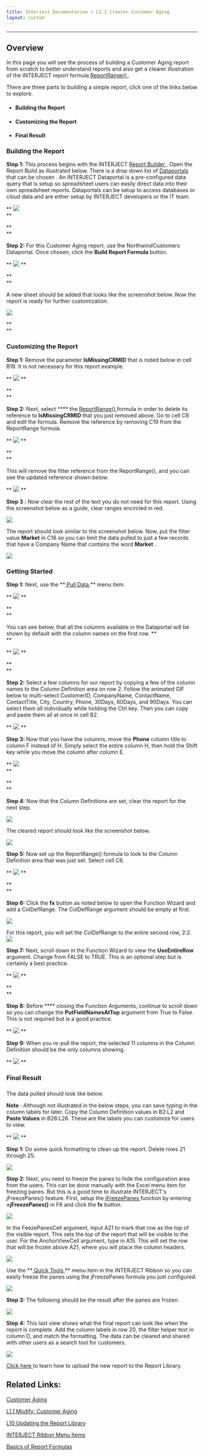 ```yaml
---
title: Interject Documentation > L2.1 Create> Customer Aging
layout: custom
---
```

* * *

##  **Overview**

In this page you will see the process of building a Customer Aging report from scratch to better understand reports and also get a clearer illustration of the INTERJECT report formula [ ReportRange() ](/wIndex/61702199.html) . 

There are three parts to building a simple report, click one of the links below to explore. 

  * ####  Building the Report 

  * ####  Customizing the Report 

  * ####  Final Result 




### 

###  Building the Report 

**Step 1:** This process begins with the INTERJECT [ Report Builder ](https://interject.atlassian.net/wiki/display/ID/Interject+Ribbon+Menu+Items#InterjectRibbonMenuItems-ReportBuilder) . Open the Report Build as illustrated below. There is a drop down list of  [ Dataportals ](/wApps/Common-Dataportal-Index_127795984.html) that can be chosen  . An INTERJECT Dataportal is a pre-configured data query that is setup so spreadsheet users can easily direct data into their own spreadsheet reports. Dataportals can be setup to access databases or cloud data and are either setup by INTERJECT developers or the IT team. 

** ![](attachments/128429314/128555750.png)   
**

**  
**

**Step 2:** For this Customer Aging report, use the NorthwindCustomers Dataportal. Once chosen, click the **Build Report Formula** button. 

** ![](attachments/128429314/128562892.png) **

**  
**

A new sheet should be added that looks like the screenshot below. Now the report is ready for further customization. 

![](attachments/128429314/128586565.png)

  


**   
**

###  Customizing the Report 

**Step 1:** Remove the parameter **IsMissingCRMID** that is noted below in cell B19. It is not necessary for this report example. 

** ![](attachments/128429314/128586510.png) **

**  
**

**Step 2:** Next, select **** the [ ReportRange() ](https://interject.atlassian.net/wiki/spaces/ID/pages/61702199/ReportRange) formula in order to delete its reference to **IsMissingCRMID** that you just removed above. Go to cell C6 and edit the formula. Remove the reference by removing C19 from the ReportRange formula. 

** ![](attachments/128429314/128586748.png) **

**  
**

This will remove the filter reference from the ReportRange(), and you can see the updated reference shown below. 

** ![](attachments/128429314/128586685.png) **

  


**Step 3** **:** Now clear the rest of the text you do not need for this report. Using the screenshot below as a guide, clear ranges encircled in red. 

![](attachments/128429314/129013931.png)

  


The report should look similar to the screenshot below. Now, put the filter value **Market** in C16 so you can limit the data pulled to just a few records that have a Company Name that contains the word **Market** . 

![](attachments/128429314/129013899.png)

###  Getting Started 

**Step 1:** Next, use the **[ Pull Data ](https://interject.atlassian.net/wiki/display/ID/Interject+Ribbon+Menu+Items#InterjectRibbonMenuItems-PullData) ** menu item. 

** ![](attachments/128429314/129014075.png) **

**  
**

You can see below, that all the columns available in the Dataportal will be shown by default with the column names on the first row. **  
**

** ![](attachments/128429314/129014131.png) **

**  
**

**Step 2:** Select a few columns for our report by copying a few of the column names to the Column Definition area on row 2. Follow the animated GIF below to multi-select CustomerID, CompanyName, ContactName, ContactTitle, City, Country, Phone, 30Days, 60Days, and 90Days. You can select them all individually while holding the Ctrl key. Then you can copy and paste them all at once in cell B2. 

** ![](attachments/128429314/129015366.gif) **

  


**Step 3:** Now that you have the columns, move the **Phone** column title to column F instead of H. Simply select the entire column H, then hold the Shift key while you move the column after column E. 

** ![](attachments/128429314/129015531.png)   
**

**  
**

**Step 4:** Now that the Column Definitions are set, clear the report for the next step. 

![](attachments/128429314/129042368.png)

  


The cleared report should look like the screenshot below. 

![](attachments/128429314/129042390.png)

  


**Step 5:** Now set up the ReportRange() formula to look to the Column Definition area that was just set. Select cell C6. 

** ![](attachments/128429314/129112240.png) **

**  
**

**Step 6:** Click the **fx** button as noted below to open the Function Wizard and add a ColDefRange. The ColDefRange argument should be empty at first. 

![](attachments/128429314/129113393.png)

  


For this report, you will set the ColDefRange to the entire second row, 2:2.  ![](attachments/128429314/129113795.png)

  


**Step 7:** Next, scroll down in the Function Wizard to view the **UseEntireRow** argument. Change from FALSE to TRUE. This is an optional step but is certainly a best practice. 

** ![](attachments/128429314/129112353.png) **

**  
**

**Step 8:** Before **** closing the Function Arguments, continue to scroll down so you can change the **PutFieldNamesAtTop** argument from True to False. This is not required but is a good practice. 

** ![](attachments/128429314/129112465.png) **

  


**Step 9:** When you re-pull the report, the selected 11 columns in the Column Definition should be the only columns showing. 

** ![](attachments/128429314/129113028.png) **

###  Final Result 

### 

The data pulled should look like below. 

**Note** : Although not illustrated in the below steps, you can save typing in the column labels for later. Copy the Column Definition values in B2:L2 and **Paste Values** in B26:L26. These are the labels you can customize for users to view. 

** ![](attachments/128429314/129113306.png) **

  


**Step 1:** Do some quick formatting to clean up the report. Delete rows 21 through 25. 

![](attachments/128429314/129042821.gif)

  


**Step 2:** Next, you need to freeze the panes to hide the configuration area from the users. This can be done manually with the Excel menu item for freezing panes. But this is a good time to illustrate INTERJECT's jFreezePanes() feature. First, setup the [ jFreezePanes ](/wPortal/INTERJECT-Ribbon-Menu-Items_83689479.html) function by entering **=jFreezePanes()** in F6 and click the **fx** button. 

![](attachments/128429314/129731976.png)

  


In the FeezePanesCell argument, input A21 to mark that row as the top of the visible report. This sets the top of the report that will be visible to the user. For the AnchorViewCell argument, type in A15. This will set the row that will be frozen above A21, where you will place the column headers. 

![](attachments/128429314/129731258.png?width=773)

  


Use the **[ Quick Tools ](https://interject.atlassian.net/wiki/spaces/ID/pages/83689479/Interject+Ribbon+Menu+Items#InterjectRibbonMenuItems-QuickTools) ** menu item in the INTERJECT Ribbon so you can easily freeze the panes using the jFreezePanes formula you just configured. 

![](attachments/128429314/129043495.png)

  


**Step 3:** The following should be the result after the panes are frozen. 

![](attachments/128429314/129732273.png)

  


**Step 4:** This last view shows what the final report can look like when the report is complete. Add the column labels in row 20, the filter helper text in column D, and match the formatting. The data can be cleared and shared with other users as a search tool for customers. 

![](attachments/128429314/129731354.png)

  


[ Click here ](https://interject.atlassian.net/wiki/display/ID/Report+Library+Basics) to learn how to upload the new report to the Report Library. 

  


##  Related Links: 

[ Customer Aging ](/wAbout/Customer-Aging_128091294.html)

[ L1.1 Modify: Customer Aging ](/wGetStarted/128428927.html)

[ L10 Updating the Report Library ](/wGetStarted/L10-Updating-the-Report-Library_62849583.html)

[ INTERJECT Ribbon Menu Items ](INTERJECT-Ribbon-Menu-Items_83689479.html)

[ Basics of Report Formulas ](/wAbout/Basics-of-Report-Formulas_61702189.html)

  

